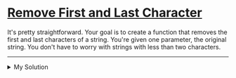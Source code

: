 # [Remove First and Last Character](https://www.codewars.com/kata/56bc28ad5bdaeb48760009b0)

It's pretty straightforward. Your goal is to create a function that removes the first and last characters of a string. You're given one parameter, the original string. You don't have to worry with strings with less than two characters.

---

<details><summary>My Solution</summary>

```js
function removeChar(str) {
  // Return a new string excluding the first and last characters
  return str.slice(1, -1)
}
```

</details>
